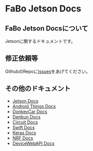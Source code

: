 # FaBo Jetson Docs

## FaBo Jetson Docsについて

Jetsonに関するドキュメントです。

## 修正依頼等

GithubのRepoに[Issues](https://github.com/FaBoPlatform/JetsonDocs/issues)をあげてください。

## その他のドキュメント

- [Jetson Docs](https://faboplatform.github.io/JetsonDocs/)
- [Android Things Docs](https://faboplatform.github.io/AndroidThingsDocs/)
- [DonkeyCar Docs](https://faboplatform.github.io/DonkeyDocs/)
- [Denbun Docs](https://faboplatform.github.io/DenbunDocs/)
- [Circuit Docs](https://faboplatform.github.io/CircuitDocs/)
- [Swift Docs](https://faboplatform.github.io/SwiftDocs/)
- [Keras Docs](https://faboplatform.github.io/KerasDocs/)
- [NRF Docs](https://faboplatform.github.io/NRFDocs/)
- [DeviceWebAPI Docs](https://faboplatform.github.io/DeviceWevAPIDocs/)